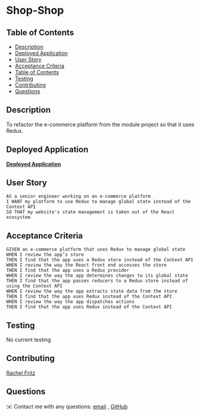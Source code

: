 # Shop-Shop

## Table of Contents
- [Description](#description)
- [Deployed Application](#deployed-application)
- [User Story](#user-story)
- [Acceptance Criteria](#acceptance-criteria)
- [Table of Contents](#table-of-contents)
- [Testing](#testing)
- [Contributing](#contributing)
- [Questions](#questions)

## Description
To refactor the e-commerce platform from the module project so that it uses Redux.

## Deployed Application
**[Deployed Application](https://murmuring-cliffs-07166.herokuapp.com/)**
  
## User Story

```
AS a senior engineer working on an e-commerce platform
I WANT my platform to use Redux to manage global state instead of the Context API
SO THAT my website's state management is taken out of the React ecosystem
```

## Acceptance Criteria

```
GIVEN an e-commerce platform that uses Redux to manage global state
WHEN I review the app’s store
THEN I find that the app uses a Redux store instead of the Context API
WHEN I review the way the React front end accesses the store
THEN I find that the app uses a Redux provider
WHEN I review the way the app determines changes to its global state
THEN I find that the app passes reducers to a Redux store instead of using the Context API
WHEN I review the way the app extracts state data from the store
THEN I find that the app uses Redux instead of the Context API
WHEN I review the way the app dispatches actions
THEN I find that the app uses Redux instead of the Context API
```

## Testing
No current testing

## Contributing
[Rachel Fritz](https://github.com/rachelf0)

## Questions
✉️ Contact me with any questions: [email](mailto:rachelfritz0@gmail.com) , [GitHub](https://github.com/rachelf0)<br />
